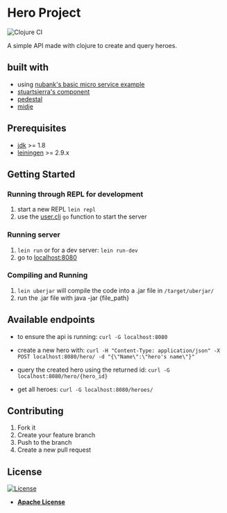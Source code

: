 # Hero Project

![Clojure CI](https://github.com/pcdro/clojure-hangman/workflows/Clojure%20CI/badge.svg?branch=master)

A simple API made with clojure to create and query heroes.

## built with

- using [nubank's basic micro service example](https://github.com/nubank/basic-microservice-example)
- [stuartsierra's component](https://github.com/stuartsierra/component)
- [pedestal](http://pedestal.io/)
- [midje](https://github.com/marick/Midje)

## Prerequisites

- [jdk](https://www.oracle.com/technetwork/pt/java/javase/downloads/index.html) >= 1.8
- [leiningen](https://leiningen.org/) >= 2.9.x

## Getting Started

### Running through REPL for development

1. start a new REPL `lein repl`
2. use the [user.clj](\dev\user.clj) `go` function to start the server

### Running server

1. `lein run` or for a dev server: `lein run-dev`
2. go to [localhost:8080](localhost:8080)

### Compiling and Running

1. `lein uberjar` will compile the code into a .jar file in `/target/uberjar/`
2. run the .jar file with java -jar {file_path}

## Available endpoints

- to ensure the api is running:
  `curl -G localhost:8080`

- create a new hero with:
  `curl -H "Content-Type: application/json" -X POST localhost:8080/hero/ -d "{\"Name\":\"hero's name\"}"`

- query the created hero using the returned id:
  `curl -G localhost:8080/hero/{hero_id}`

- get all heroes:
  `curl -G localhost:8080/heroes/`

## Contributing

1. Fork it
2. Create your feature branch
3. Push to the branch
4. Create a new pull request

## License

[![License](https://img.shields.io/badge/License-Apache%202.0-yellowgreen.svg)](https://opensource.org/licenses/Apache-2.0)

- **[Apache License](http://www.apache.org/licenses/)**
